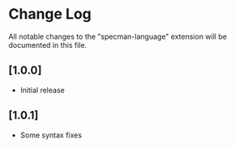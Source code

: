 # Change Log

All notable changes to the "specman-language" extension will be documented in this file.

## [1.0.0]

- Initial release


## [1.0.1]

- Some syntax fixes
